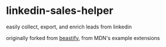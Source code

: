 # linkedin-sales-helper
easily collect, export, and enrich leads from linkedin

originally forked from [beastify](https://github.com/mdn/webextensions-examples/tree/master/beastify), from MDN's example extensions
